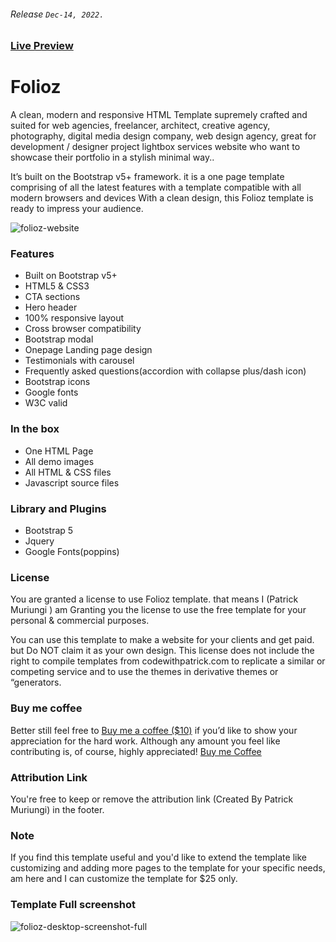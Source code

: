 ###### Release ```Dec-14, 2022.```

### [Live Preview](https://muriungipatrick.github.io/folioz)


# Folioz
 A clean, modern and responsive HTML Template supremely crafted and suited for web agencies, freelancer, architect, creative agency, photography, digital media design company, web design agency, great for development / designer project lightbox services website who want to showcase their portfolio in a stylish minimal way..

It’s built on the Bootstrap v5+ framework. it is a one page template comprising of all the latest features with a template compatible with all modern browsers and devices With a clean design, this Folioz template is ready to impress your audience.

![folioz-website](https://user-images.githubusercontent.com/11283502/207561439-852f50e7-aa5a-4652-8295-758afa47047b.png)


### Features

- Built on Bootstrap v5+
- HTML5 & CSS3
- CTA sections
- Hero header
- 100% responsive layout
- Cross browser compatibility
- Bootstrap modal
- Onepage Landing page design
- Testimonials with carousel
- Frequently asked questions(accordion with collapse plus/dash icon)
- Bootstrap icons
- Google fonts
- W3C valid


### In the box

- One HTML Page
- All demo images
- All HTML & CSS files
- Javascript source files


### Library and Plugins

- Bootstrap 5
- Jquery
- Google Fonts(poppins)


### License

You are granted a license to use Folioz template. that means I (Patrick Muriungi ) am Granting you the license to use the free template for your personal & commercial purposes.

You can use this template to make a website for your clients and get paid. but Do NOT claim it as your own design. This license does not include the right to compile templates from codewithpatrick.com to replicate a similar or competing service and to use the themes in derivative themes or “generators.

### Buy me coffee

Better still feel free to [Buy me a coffee ($10)](https://www.buymeacoffee.com/muriungipatrick) if you’d like to show your appreciation for the hard work. Although any amount you feel like contributing is, of course, highly appreciated! 
[Buy me Coffee](https://www.buymeacoffee.com/muriungipatrick)

### Attribution Link

You're free to keep or remove the attribution link (Created By Patrick Muriungi) in the footer.

### Note

If you find this template useful and you'd like to extend the template like customizing and adding more pages to the template for your specific needs, am here and I can customize the template for $25 only.

### Template Full screenshot 

![folioz-desktop-screenshot-full](https://user-images.githubusercontent.com/11283502/207561826-b9e66dbe-a933-4234-b1cc-f39605c5696b.jpg)





